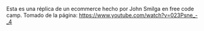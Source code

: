 Esta es una réplica de un ecommerce hecho por John Smilga en free code camp. Tomado de la página: https://www.youtube.com/watch?v=023Psne_-_4
